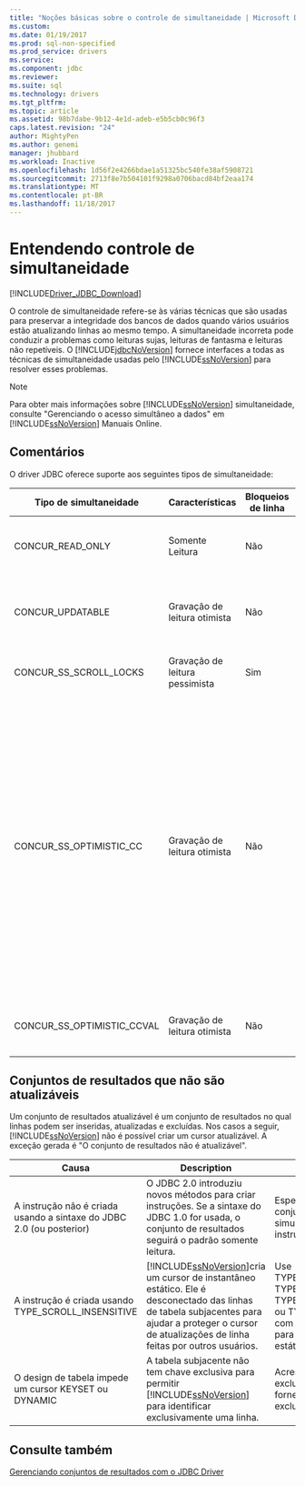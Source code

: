 ```yaml
---
title: "Noções básicas sobre o controle de simultaneidade | Microsoft Docs"
ms.custom: 
ms.date: 01/19/2017
ms.prod: sql-non-specified
ms.prod_service: drivers
ms.service: 
ms.component: jdbc
ms.reviewer: 
ms.suite: sql
ms.technology: drivers
ms.tgt_pltfrm: 
ms.topic: article
ms.assetid: 98b7dabe-9b12-4e1d-adeb-e5b5cb0c96f3
caps.latest.revision: "24"
author: MightyPen
ms.author: genemi
manager: jhubbard
ms.workload: Inactive
ms.openlocfilehash: 1d56f2e4266bdae1a51325bc540fe38af5908721
ms.sourcegitcommit: 2713f8e7b504101f9298a0706bacd84bf2eaa174
ms.translationtype: MT
ms.contentlocale: pt-BR
ms.lasthandoff: 11/18/2017
---
```

# <a name="understanding-concurrency-control"></a>Entendendo controle de simultaneidade
[!INCLUDE[Driver_JDBC_Download](../../includes/driver_jdbc_download.md)]

  O controle de simultaneidade refere-se às várias técnicas que são usadas para preservar a integridade dos bancos de dados quando vários usuários estão atualizando linhas ao mesmo tempo. A simultaneidade incorreta pode conduzir a problemas como leituras sujas, leituras de fantasma e leituras não repetíveis. O [!INCLUDE[jdbcNoVersion](../../includes/jdbcnoversion_md.md)] fornece interfaces a todas as técnicas de simultaneidade usadas pelo [!INCLUDE[ssNoVersion](../../includes/ssnoversion_md.md)] para resolver esses problemas.  
  
> [!NOTE]  
>  Para obter mais informações sobre [!INCLUDE[ssNoVersion](../../includes/ssnoversion_md.md)] simultaneidade, consulte "Gerenciando o acesso simultâneo a dados" em [!INCLUDE[ssNoVersion](../../includes/ssnoversion_md.md)] Manuais Online.  
  
## <a name="remarks"></a>Comentários  
 O driver JDBC oferece suporte aos seguintes tipos de simultaneidade:  
  
|Tipo de simultaneidade|Características|Bloqueios de linha|Description|  
|----------------------|---------------------|---------------|-----------------|  
|CONCUR_READ_ONLY|Somente Leitura|Não|Não são permitidas atualizações pelo cursor e não é mantido nenhum bloqueio nas linhas que compõem o conjunto de resultados.|  
|CONCUR_UPDATABLE|Gravação de leitura otimista|Não|O banco de dados assumir contenção de linha é improvável, mas possível. A integridade de linha é verificada com uma comparação de carimbo de data e hora.|  
|CONCUR_SS_SCROLL_LOCKS|Gravação de leitura pessimista|Sim|O banco de dados assumir contenção de linha é provável. A integridade de linha é assegurada com bloqueio de linha.|  
|CONCUR_SS_OPTIMISTIC_CC|Gravação de leitura otimista|Não|O banco de dados assumir contenção de linha é improvável, mas possível. A integridade da linha é verificada com uma comparação de carimbo de data/hora.<br /><br /> Para [!INCLUDE[ssVersion2005](../../includes/ssversion2005_md.md)] e posterior, o servidor alterará esse tipo para CONCUR_SS_OPTIMISTIC_CCVAL se a tabela não contém uma coluna de carimbo de hora.<br /><br /> Para [!INCLUDE[ssVersion2000](../../includes/ssversion2000_md.md)], se a tabela subjacente tiver uma coluna de carimbo de hora, OPTIMISTIC WITH ROW VERSIONING será usado mesmo se OPTIMISTIC WITH VALUES for especificado. Se OPTIMISTIC WITH ROW VERSIONING for especificado e a tabela não tiver carimbos de data e hora, OPTIMISTIC WITH VALUES será usado.|  
|CONCUR_SS_OPTIMISTIC_CCVAL|Gravação de leitura otimista|Não|O banco de dados assumir contenção de linha é improvável, mas possível. A integridade de linha é verificada com uma comparação de dados da linha.|  
  
## <a name="result-sets-that-are-not-updateable"></a>Conjuntos de resultados que não são atualizáveis  
 Um conjunto de resultados atualizável é um conjunto de resultados no qual linhas podem ser inseridas, atualizadas e excluídas. Nos casos a seguir, [!INCLUDE[ssNoVersion](../../includes/ssnoversion_md.md)] não é possível criar um cursor atualizável. A exceção gerada é "O conjunto de resultados não é atualizável".  
  
|Causa|Description|Recurso|  
|-----------|-----------------|------------|  
|A instrução não é criada usando a sintaxe do JDBC 2.0 (ou posterior)|O JDBC 2.0 introduziu novos métodos para criar instruções. Se a sintaxe do JDBC 1.0 for usada, o conjunto de resultados seguirá o padrão somente leitura.|Especifique o tipo de conjunto de resultados e simultaneidade ao criar a instrução.|  
|A instrução é criada usando TYPE_SCROLL_INSENSITIVE|[!INCLUDE[ssNoVersion](../../includes/ssnoversion_md.md)]cria um cursor de instantâneo estático. Ele é desconectado das linhas de tabela subjacentes para ajudar a proteger o cursor de atualizações de linha feitas por outros usuários.|Use TYPE_SCROLL_SENSITIVE, TYPE_SS_SCROLL_KEYSET, TYPE_SS_SCROLL_DYNAMIC ou TYPE_FORWARD_ONLY com CONCUR_UPDATABLE para evitar criar um cursor estático.|  
|O design de tabela impede um cursor KEYSET ou DYNAMIC|A tabela subjacente não tem chave exclusiva para permitir [!INCLUDE[ssNoVersion](../../includes/ssnoversion_md.md)] para identificar exclusivamente uma linha.|Acrescente chaves exclusivas à tabela para fornecer identificação exclusiva de cada linha.|  
  
## <a name="see-also"></a>Consulte também  
 [Gerenciando conjuntos de resultados com o JDBC Driver](../../connect/jdbc/managing-result-sets-with-the-jdbc-driver.md)  
  
  
